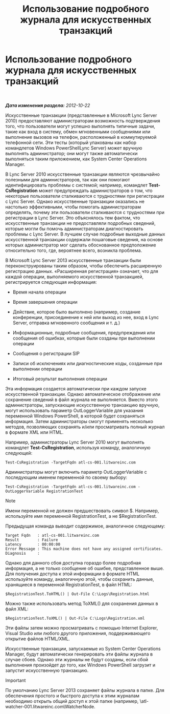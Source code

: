 ﻿---
title: Использование подробного журнала для искусственных транзакций
TOCTitle: Использование подробного журнала для искусственных транзакций
ms:assetid: 32714a71-9f42-4d5b-a508-e176d8f08bbf
ms:mtpsurl: https://technet.microsoft.com/ru-ru/library/JJ204798(v=OCS.15)
ms:contentKeyID: 49309371
ms.date: 05/19/2016
mtps_version: v=OCS.15
ms.translationtype: HT
---

# Использование подробного журнала для искусственных транзакций

 

_**Дата изменения раздела:** 2012-10-22_

Искусственные транзакции (представленные в Microsoft Lync Server 2010) предоставляют администраторам возможность подтверждения того, что пользователи могут успешно выполнять типичные задачи, такие как вход в систему, обмен мгновенными сообщениями или выполнение вызовов на телефон, расположенный в коммутируемой телефонной сети. Эти тесты (который упакованы как набор командлетов Windows PowerShellLync Server) может вручную выполнять администратор; они могут также автоматически выполняться таким приложением, как System Center Operations Manager.

В Lync Server 2010 искусственные транзакции являются чрезвычайно полезными для администраторов, так как они помогают идентифицировать проблемы с системой; например, командлет **Test-CsRegistration** может предупреждать администраторов о том, что некоторые пользователи сталкиваются с трудностями при регистрации с Lync Server. Однако искусственные транзакции оказались не настолько эффективными, чтобы помогать администраторам определять, почему эти пользователи сталкиваются с трудностями при регистрации в Lync Server. Это объяснялось тем фактом, что искусственные транзакции не предоставляли подробных сведений, которые могли бы помочь администраторам диагностировать проблемы с Lync Server. В лучшем случае подробные выходные данных искусственной транзакции содержали пошаговые сведения, на основе которых администратор мог сделать обоснованное предположение относительно того, где, вероятнее всего, возникла проблема.

В Microsoft Lync Server 2013 искусственные транзакции были переконструированы таким образом, чтобы обеспечить расширенную регистрацию данных. «Расширенная регистрация» означает, что для каждой операции, выполняемого искусственной транзакцией, регистрируется следующая информация:

  - Время начала операции

  - Время завершения операции

  - Действие, которое было выполнено (например, создание конференции, присоединение к ней или выход из нее, вход в Lync Server, отправка мгновенного сообщения и т. д.)

  - Информационные, подробные сообщения, предупреждения или сообщения об ошибках, которые были созданы при выполнении операции

  - Сообщения о регистрации SIP

  - Записи об исключениях или диагностические коды, созданные при выполнении операции

  - Итоговый результат выполнения операции

Эта информация создается автоматически при каждом запуске искусственной транзакции. Однако автоматическое отображение или сохранение сведений в файл журнала не выполняется. Вместо этого администраторы, запускающие искусственную транзакцию вручную, могут использовать параметр OutLoggerVariable для указания переменной Windows PowerShell, в которой будет сохраняться информация. Затем администраторы смогут применять несколько методов, позволяющих сохранять и/или просматривать полный журнал в формате XML или HTML.

Например, администраторы Lync Server 2010 могут выполнять командлет **Test-CsRegistration**, используя команду, аналогичную следующей:

    Test-CsRegistration -TargetFqdn atl-cs-001.litwareinc.com

Администраторы могут включить параметр OutLoggerVariable с последующим именем переменной по своему выбору:

    Test-CsRegistration -TargetFqdn atl-cs-001.litwareinc.com -OutLoggerVariable RegistrationTest

> [!NOTE]  
> Имени переменной не должен предшествовать символ $. Например, используйте имя переменной RegistrationTest, а не $RegistrationTest.

Предыдущая команда выводит содержимое, аналогичное следующему:

    Target Fqdn   : atl-cs-001.litwareinc.com
    Result        : Failure
    Latency       : 00:00:00
    Error Message : This machine does not have any assigned certificates.
    Diagnosis     :

Однако для данного сбоя доступна гораздо более подробная информация, а не только сообщение об ошибке, представленное выше. Для получения доступа к этой информации в формате HTML используйте команду, аналогичную этой, чтобы сохранить данные, хранящиеся в переменной RegistrationTest, в файл HTML:

    $RegistrationTest.ToHTML() | Out-File C:\Logs\Registration.html

Можно также использовать метод ToXML() для сохранения данных в файл XML:

    $RegistrationTest.ToXML() | Out-File C:\Logs\Registration.xml

Эти файлы затем можно просматривать с помощью Internet Explorer, Visual Studio или любого другого приложения, поддерживающего открытие файлов HTML/XML.

Искусственные транзакции, запускаемые из System Center Operations Manager, будут автоматически генерировать эти файлы журнала в случае сбоев. Однако эти журналы не будут созданы, если сбой выполнения произойдет до того, как Windows PowerShell загрузит и запустит искусственную транзакцию.

> [!IMPORTANT]  
> По умолчанию Lync Server 2013 сохраняет файлы журнала в папке. Для обеспечения простого и быстрого доступа к этим журналам необходимо открыть общий доступ к этой папке (например, \\atl-watcher-001.litwareinc.com\WatcherNode.
